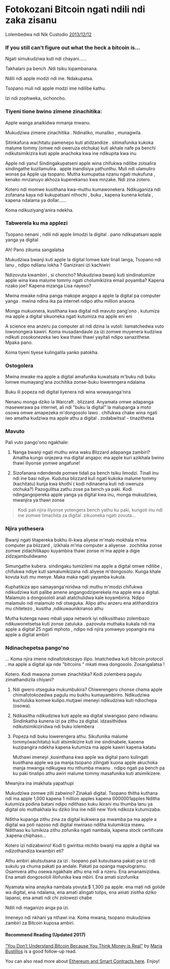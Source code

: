 # Fotokozani Bitcoin ngati ndili ndi zaka zisanu

Lolembedwa ndi Nik Custodio [2013/12/12](https://www.freecodecamp.org/news/explain-bitcoin-like-im-five-73b4257ac833/)

<LanguageDropdown/>

### If you still can’t figure out what the heck a bitcoin is…

Ngati simukudziwa kuti ndi chayani......

Takhalani pa bench .Ndi tsiku lopambanana.

Ndili ndi apple modzi ndi ine. Ndakupatsa.

Tsopano muli ndi apple modzi ime ndilibe kathu.

Izi ndi zophweka, sichoncho.

### Tiyeni tione bwino zimene zinachitika:

Apple wanga anaikidwa mmanja mwanu.

Mukudziwa zimene zinachitika . Ndinaliko, munaliko , munagwila.

Sitinkafuna wachitatu pamenepo kuti atidzandize . sitimafunika kukoka malume tommy (omwe ndi oweruza otchuka) kuti akhale nafe pa benchi ndikutsimikizira kuti apple  anachoka kwa ine ndikupita kwa inu

Apple ndi yanu! Sindingakupatseni apple wina chifukwa ndilibe zotsalira sindingathe kuzilamulira . apple inandisiya yathunthu. Muli ndi  ulamuliro wonse pa Apple uja tsopano. Mutha kumupatsa nzanu ngati mukufuna , kenako mnzanuyo akhoza kuperekanso kwa mnzake. Ndi zina zotero.

Kotero ndi momwe kusithana kwa-muthu kumawonekera. Ndikuganiza ndi zofanana kaya ndi kukupatsani nthochi , buku , kapena kunena kotala  , kapena ndalama ya dollar......

Koma ndikuziyang'anira ndekha.

### Tabwerela ku ma applezi

Tsopano nenani , ndili ndi apple limodzi la digital . pano ndikupatsani apple yanga  ya digital

Ah! Pano zikuma sangalatsa

Mukudziwa bwanji kuti apple  la digital lomwe kale linali langa, Tsopano ndi lanu , ndipo ndilanu lokha ? Ganizirani izi kachiwiri

Ndizovuta kwambiri , si choncho? Mukudziwa bwanji kuti  sindinatumize apple wina kwa malume tommy ngati cholumikizira email poyamba? Kapena nzako joe? Kapena mzanga Lisa nayeso?

Mwina mwake ndina panga makope angapo a apple la digital pa computer yanga . mwina ndina ika pa internet ndipo athu million anaona

Monga mukuonera, kusithana kwa digital ndi mavuto pang'ono . kutumiza ma apple a digital sikuoneka ngati kutumiza ma apple eni eni

A science ena anzeru pa computer ali ndi dzina la vutoli: liamatchedwa  vuto lowonongera kawiri. Koma musadandaule za izi zomwe muyenera kudziwa ndikuti zosokonezeka iwo kwa thawi thawi yayitali ndipo sanazithese. Mpaka pano.

Koma tiyeni tiyese kulingalila yanko patokha.

### Ostogolera

Mwina mwake ma apple a digital amafunika kuwatsata m'buku ndi buku lomwe mumayang'ana  zochitika zonse-buku lowerengera ndalama

Buku ili  popeza ndi digital liyenera ndi wina  wowayanga'nira 

Nenanu monga dziko la Warcraft . blizzard. Anyamata omwe adapanga masewerawa pa internet, ali ndi "buku la digital" la malupanga a moto osowa omwe amapezeka m'dongosolo lawo . chifukwa chake wina ngati iwo amatha kudziwa ma apple athu a digital . zodabwitsa! - tinazithetsa

### Mavuto

Pali vuto pango'ono ngakhale:

1) Nanga bwanji ngati muthu wina waku Blizzard adapanga zambiri? Amatha kungo onjezera ma digital angapo: ma apple kuri azikhala bwino thawi iliyonse yomwe angafune!

2) Sizofanana ndendende pomwe tidali pa bench tsiku limodzi. Tinali inu ndi ine basi ndiye. Kudutsa blizzard  kuli ngati kukoka malume tommy (kachitatu) kunja kwa khothi ( kodi ndinanena kuti ndi oweruza otchuka?) Pazogulitsa zathu zose pa bench ya paki. Kodi ndingangopereka apple yanga ya digital kwa inu, monga mukudziwa, mwanjira  ya thawi zonse

> Kodi pali njira iliyonse yotengera bench yathu ku paki, kungoti inu ndi ine  zomwe timachita za digital .zikuoneka ngati zovuta...

### Njira yothesera

Bwanji ngati titapereka bukhu ili-kwa  aliyese m'malo  mokhala m'ma computer pa blizzard , izikhala m'ma computer a aliyense . zochitika  zonse zomwe zidachitikapo kuyambira thawi zonse m'ma  apple  a digie zidzajambulidwamo

Simungathe kubera. sindingaku tumizileni ma apple a digital omwe ndilibe , chifukwa ndiye kuti samalumikizana ndi aliyese m'dongosolo. Kunga khale kovuta  kuti mu menye. Maka maka ngati yayamba kukula.

Kuphatikiza apo samayanga'niridwa ndi muthu m'modzi chifukwa  ndikudziwa kuti palibe amene angangodziperekela ma apple ena a digital. Malamulo a dongosololi anali atatchulidwa kale koyambirira. Ndipo malamulo ndi malamulo ndi otseguka. Alipo athu anzeru ena atithandizira mu chitetezo , kusitha ,ndikuwaunikiranso athu

Mutha kutenga nawo mbali yapa  network iyi ndikusithaso zolembazo ndikuwonetsetsa kuti zonse zatuluka . pazovuta muthaka kukala ndi ma apple  a digital 25 ngati mphoto , ndipo ndi njira yomweyo yopangira ma apple a digital ambiri

### Ndinachepetsa pango'no 

… Koma njira imene ndinafotokozayo ilipo. Imatchedwa kuti bitcoin protocol . ma apple a digital aja nde "bitcoins " mkati mwa dongosolo. Zosangalatsa !

Kotero. Kodi mwaona zomwe zinachitika? Kodi zolembera pagulu zimathandizila chiyani? 

1) Ndi gwero otseguka mukumbukira? Chiwerengero chonse chama apple chimafotokozedwa pagulu mu bukhu kumayambiriro. Ndikudziwa kuchuluka komwe kulipo.mutjawi imeneyi ndikudziwa kuti ndiochepa (osowa).

2) Ndikasitha ndikudziwa kuti apple wa digital siwangaso pano ndiwanu. Sindinkatha kunena izi pa zithu za digital. idzasithidwa ndikutsimikiziridwa ndi buku lolembera 

3) Popeza ndi buku lowerengera athu. Sikufunika malume tommy(wachitatu) kuti atsimikizire kuti ine sindinabele, kaoena kuzipangira ndekha  kapena kutumiza ma apple kawiri kapena katatu

 

    Muthawi imeneyi ,kusinthana kwa apple wa digital pano kulingati kusithana apple wa pa manja.tsopano zilingati kuona apple akuchoka manja mwanga ndikugwa mu nthumba mwanu . ndipo ngati pa bench pa ku paki tinalipo athu awiri malume tommy masafunika kuti atsimikizere.

Mwanjira ina imakhala yapathupi

Mukudziwa zomwe zilli zabwino? Zinakali digital. Tsopano thitha kuthana ndi ma apple 1,000 kapena 1 million apples kapena 0000001apples
Nditha kutumiza podina batani ndipo ndithaso kuku ikirani mu thumba lanu ya digital olo muthakhala ku dziko lina ine ndili new York ndikoza kutumizaba.

Nditha kupanga zithu zina za digital kukwera pa mwamba pa ma apple a digital wa poti nazoso ndi digital mwinaso nditha kulumikiza mawu. Ndithaso ku lumikiza zithu zofunika ngati nambala, kapena stock certificate ,kapena chiphaso...

Kotero izi ndizabwino! Kodi ti gwiritsa ntchito bwanji ma apple a digital wa ndizothandiza kwambiri eti?

Athu ambiri akutsutsana za izi . tsopano pali kutsutsana pakati pa izi ndi sukulu ya chuma pakati pa andale. Pakati pa opanga mapulogramu. Osamvera athu osewa.ngakhale athu ena ndi a nzeru. Ena amanamizidwa. Ena amati dongosololi lilofunika kwa mbiri. Ena amati sizofunika

Nyamata wina anayika nambala yovuta:$ 1,300 pa apple. ena mati ndi golide wa digital, ena ndalama, ena amati alingati tulips, ena amati zisitha dziko lapansi, ena amati ndi chi zolowezi chabe

Ndili ndi maganizo anga pa izi.

Imeneyo ndi nkhani ya nthawi ina. Koma mwana, tsopano mukudziwa zambiri za Bitcoin kuposa ambiri.

#### Recommend Reading (Updated 2017)

[“You Don’t Understand Bitcoin Because You Think Money is Real”](https://medium.com/@mariabustillos/you-dont-understand-bitcoin-because-you-think-money-is-real-5aef45b8e952?source=linkShare-2d6f142ff3cc-1512362100) by [Maria Bustillos](https://www.freecodecamp.org/news/explain-bitcoin-like-im-five-73b4257ac833/undefined) is a good follow-up read.

You can also read more about [Ethereum and Smart Contracts here](https://medium.freecodecamp.org/smart-contracts-for-dummies-a1ba1e0b9575?source=linkShare-2d6f142ff3cc-1512086124). Enjoy!